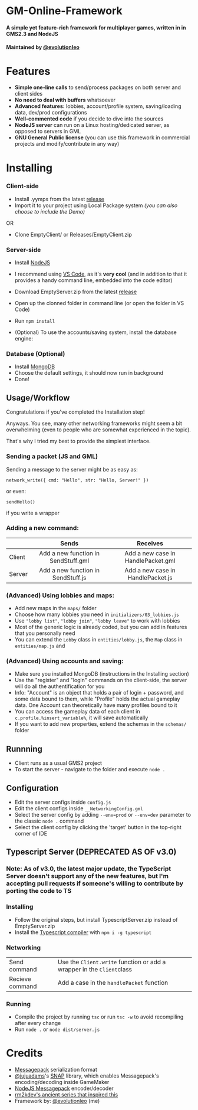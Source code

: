 # GM-Online-Framework
#### A simple yet feature-rich framework for multiplayer games, written in in GMS2.3 and NodeJS
#### Maintained by [@evolutionleo](https://github.com/evolutionleo)
# Features
- **Simple one-line calls** to send/process packages on both server and client sides
- **No need to deal with buffers** whatsoever
- **Advanced features:** lobbies, account/profile system, saving/loading data, dev/prod configurations
- **Well-commented code** if you decide to dive into the sources
- **NodeJS server** can run on a Linux hosting/dedicated server, as opposed to servers in GML
- **GNU General Public license** (you can use this framework in commercial projects and modify/contribute in any way)
# Installing
### Client-side
- Install .yymps from the latest [release](https://github.com/evolutionleo/GM-Online-Framework/releases/latest)
- Import it to your project using Local Package system *(you can also choose to include the Demo)*

 OR
- Clone EmptyClient/ or Releases/EmptyClient.zip
### Server-side
- Install [NodeJS](https://nodejs.org/en/)
- I recommend using [VS Code](https://code.visualstudio.com/), as it's **very cool** (and in addition to that it provides a handy command line, embedded into the code editor)
- Download EmptyServer.zip from the latest [release](https://github.com/evolutionleo/GM-Online-Framework/releases)
- Open up the clonned folder in command line (or open the folder in VS Code)
- Run `npm install`

- (Optional) To use the accounts/saving system, install the database engine:

### Database \(Optional\)
- Install [MongoDB](https://www.mongodb.com/try/download/community)
- Choose the default settings, it should now run in background
- Done!


## Usage/Workflow
Congratulations if you've completed the Installation step!

Anyways. You see, many other networking frameworks might seem a bit overwhelming (even to people who are somewhat experienced in the topic).

That's why I tried my best to provide the simplest interface.

### Sending a packet (JS and GML)
Sending a message to the server might be as easy as:
```gml
network_write({ cmd: "Hello", str: "Hello, Server!" })
```
or even:
```gml
sendHello()
```
if you write a wrapper

### Adding a new command:

|        | Sends | Receives |
|--------|:-------:|:----------:|
| Client | Add a new function in SendStuff.gml| Add a new case in HandlePacket.gml |
| Server | Add a new function in SendStuff.js | Add a new case in HandlePacket.js |

### (Advanced) Using lobbies and maps:
- Add new maps in the `maps/` folder
- Choose how many lobbies you need in `initializers/03_lobbies.js`
- Use `"lobby list"`, `"lobby join"`, `"lobby leave"` to work with lobbies
- Most of the generic logic is already coded, but you can add in features that you personally need
- You can extend the `Lobby` class in `entities/lobby.js`, the `Map` class in `entities/map.js` and

### (Advanced) Using accounts and saving:
- Make sure you installed MongoDB (instructions in the Installing section)
- Use the "register" and "login" commands on the client-side, the server will do all the authentification for you
- Info: "Account" is an object that holds a pair of login + password, and some data bound to them, while "Profile" holds the actual gameplay data. One Account can theoretically have many profiles bound to it
- You can access the gameplay data of each client in `c.profile.%insert_variable%`, it will save automatically
- If you want to add new properties, extend the schemas in the `schemas/` folder

## Runnning
- Client runs as a usual GMS2 project
- To start the server - navigate to the folder and execute `node .` 

## Configuration
- Edit the server configs inside `config.js`
- Edit the client configs inside `__NetworkingConfig.gml`
- Select the server config by adding `--env=prod` or `--env=dev` parameter to the classic `node .` command
- Select the client config by clicking the 'target' button in the top-right corner of IDE

## Typescript Server (DEPRECATED AS OF v3.0)
### Note: As of v3.0, the latest major update, the TypeScript Server doesn't support any of the new features, but I'm accepting pull requests if someone's willing to contribute by porting the code to TS
### Installing
- Follow the original steps, but install TypescriptServer.zip instead of EmptyServer.zip
- Install the [Typescript compiler](https://www.typescriptlang.org/) with `npm i -g typescript`

### Networking

| | |
--------|------------
| Send command | Use the `Client.write` function or add a wrapper in the `Client`class |
| Recieve command | Add a case in the `handlePacket` function |

### Running
- Compile the project by running `tsc` or run `tsc -w` to avoid recompiling after every change
- Run `node .` or `node dist/server.js`


# Credits
- [Messagepack](https://msgpack.org/) serialization format 
- [@jujuadams](https://github.com/jujuadams)'s [SNAP](https://github.com/jujuadams/snap) library, which enables Messagepack's encoding/decoding inside GameMaker
- [NodeJS Messagepack](https://github.com/msgpack/msgpack) encoder/decoder
- [rm2kdev's ancient series that inspired this](https://www.youtube.com/watch?v=EyNVeTzhC1w&list=PLLUWsMtogf9jQGzn3nAjAw2_aq3PM08pC)
- Framework by: [@evolutionleo](https://github.com/evolutionleo) (me)
